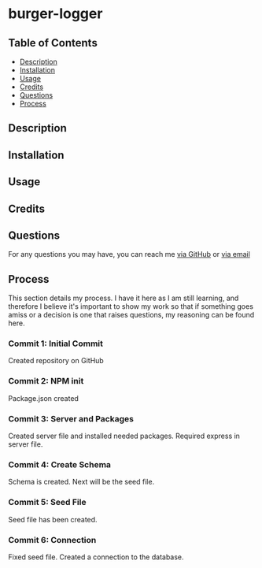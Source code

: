 # burger-logger

## Table of Contents

* [Description](#description)
* [Installation](#installation)
* [Usage](#usage)
* [Credits](#credits)
* [Questions](#questions)
* [Process](#process)

## Description 


## Installation 


## Usage


## Credits


## Questions
For any questions you may have, you can reach me [via GitHub](https://github.com/Kayn-Pleiades) or [via email](mailto:kayn.pleiades@gmail.com)

## Process

This section details my process. I have it here as I am still learning, and therefore I believe it's important to show my work so that if something goes amiss or a decision is one that raises questions, my reasoning can be found here. 

### Commit 1: Initial Commit
Created repository on GitHub

### Commit 2: NPM init
Package.json created

### Commit 3: Server and Packages
Created server file and installed needed packages. Required express in server file. 

### Commit 4: Create Schema
Schema is created. Next will be the seed file.

### Commit 5: Seed File
Seed file has been created. 

### Commit 6: Connection
Fixed seed file. Created a connection to the database.